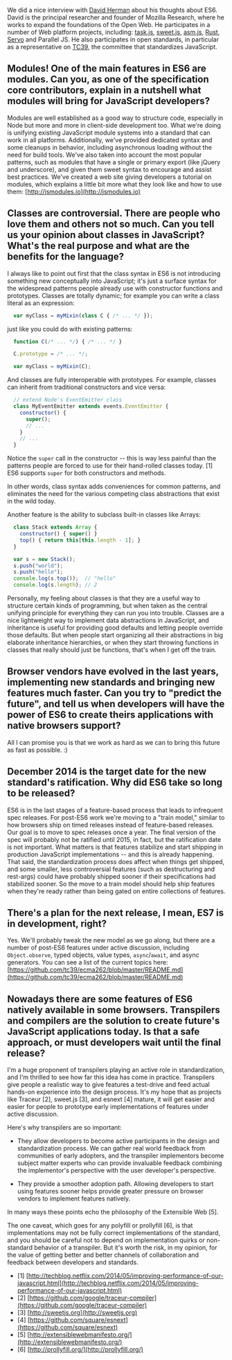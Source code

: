 <!--
layout: post
title: ES6 interview with David Herman
date: 2014-07-04T01:08:30.242Z
comments: true
published: true
keywords: ES6
description: Interview with David Herman about ES6
categories: ES6, Interview
authorName: Jaydson Gomes
authorLink: http://twitter.com/jaydson
authorDescription: JavaScript enthusiast - FrontEnd Engineer at Terra Networks - BrazilJS and RSJS curator
authorPicture: https://pbs.twimg.com/profile_images/453720347620032512/UM2nE21c_400x400.jpeg
-->
<!--more-->
We did a nice interview with [David Herman](https://twitter.com/littlecalculist) about his thoughts about ES6.
David is the principal researcher and founder of Mozilla Research, where he works to expand the foundations of the Open Web. He participates in a number of Web platform projects, including: [task.js](http://taskjs.org/), [sweet.js](http://sweetjs.org/), [asm.js](http://asmjs.org/), [Rust](http://www.rust-lang.org/), [Servo](https://github.com/mozilla/servo/) and Parallel JS.
He also participates in open standards, in particular as a representative on [TC39](http://www.ecma-international.org/memento/TC39.htm), the committee that standardizes JavaScript.

## Modules! One of the main features in ES6 are modules. Can you, as one of the specification core contributors, explain in a nutshell what modules will bring for JavaScript developers?
Modules are well established as a good way to structure code, especially in Node but more and more in client-side development too.
What we're doing is unifying existing JavaScript module systems into a standard that can work in all platforms.  Additionally, we've provided dedicated syntax and some cleanups in behavior, including asynchronous loading without the need for build tools.
We've also taken into account the most popular patterns, such as modules that have a single or primary export (like jQuery and underscore), and given them sweet syntax to encourage and assist best practices.
We've created a web site giving developers a tutorial on modules, which explains a little bit more what they look like and how to use them:
[http://jsmodules.io](http://jsmodules.io)

## Classes are controversial. There are people who love them and others not so much. Can you tell us your opinion about classes in JavaScript? What's the real purpose and what are the benefits for the language?
I always like to point out first that the class syntax in ES6 is not introducing something new conceptually into JavaScript; it's just a surface syntax for the widespread patterns people already use with constructor functions and prototypes.
Classes are totally dynamic; for example you can write a class literal as an expression:
```javascript
  var myClass = myMixin(class C { /* ... */ });
```

just like you could do with existing patterns:
```javascript
  function C(/* ... */) { /* ... */ }

  C.prototype = /* ... */;

  var myClass = myMixin(C);
```

And classes are fully interoperable with prototypes. For example, classes can inherit from traditional constructors and vice versa:
```javascript
  // extend Node's EventEmitter class
  class MyEventEmitter extends events.EventEmitter {
    constructor() {
      super();
      // ...
    }
    // ...
  }
```

Notice the `super` call in the constructor -- this is way less painful than the patterns people are forced to use for their hand-rolled classes today. [1] ES6 supports `super` for both constructors and methods.

In other words, class syntax adds conveniences for common patterns, and eliminates the need for the various competing class abstractions that exist in the wild today.

Another feature is the ability to subclass built-in classes like Arrays:
```javascript
  class Stack extends Array {
    constructor() { super() }
    top() { return this[this.length - 1]; }
  }

  var s = new Stack();
  s.push("world");
  s.push("hello");
  console.log(s.top());  // "hello"
  console.log(s.length); // 2
```

Personally, my feeling about classes is that they are a useful way to structure certain kinds of programming, but when taken as the central unifying principle for everything they can run you into trouble.
Classes are a nice lightweight way to implement data abstractions in JavaScript, and inheritance is useful for providing good defaults and letting people override those defaults.
But when people start organizing all their abstractions in big elaborate inheritance hierarchies, or when they start throwing functions in classes that really should just be functions, that's when I get off the train.

## Browser vendors have evolved in the last years, implementing new standards and bringing new features much faster. Can you try to "predict the future", and tell us when developers will have the power of ES6 to create theirs applications with native browsers support?
All I can promise you is that we work as hard as we can to bring this future as fast as possible. :)

## December 2014 is the target date for the new standard's ratification. Why did ES6 take so long to be released?
ES6 is in the last stages of a feature-based process that leads to infrequent spec releases.
For post-ES6 work we're moving to a "train model," similar to how browsers ship on timed releases instead of feature-based releases.
Our goal is to move to spec releases once a year. The final version of the spec will probably not be ratified until 2015, in fact, but the ratification date is not important.
What matters is that features stabilize and start shipping in production JavaScript implementations -- and this is already happening.
That said, the standardization process does affect when things get shipped, and some smaller, less controversial features (such as destructuring and rest-args) could have probably shipped sooner if their specifications had stabilized sooner.
So the move to a train model should help ship features when they're ready rather than being gated on entire collections of features.

## There's a plan for the next release, I mean, ES7 is in development, right?
Yes. We'll probably tweak the new model as we go along, but there are a number of post-ES6 features under active discussion, including `Object.observe`, typed objects, value types, `async`/`await`, and async generators.
You can see a list of the current topics here:
[https://github.com/tc39/ecma262/blob/master/README.md](https://github.com/tc39/ecma262/blob/master/README.md)

## Nowadays there are some features of ES6 natively available in some browsers. Transpilers and compilers are the solution to create future's JavaScript applications today. Is that a safe approach, or must developers wait until the final release?
I'm a huge proponent of transpilers playing an active role in standardization, and I'm thrilled to see how far this idea has come in practice.
Transpilers give people a realistic way to give features a test-drive and feed actual hands-on experience into the design process.
It's my hope that as projects like Traceur [2], sweet.js [3], and esnext [4] mature, it will get easier and easier for people to prototype early implementations of features under active discussion.

Here's why transpilers are so important:
- They allow developers to become active participants in the design and standardization process. We can gather real world feedback from communities of early adopters, and the transpiler implementors become subject matter experts who can provide invaluable feedback combining the implementor's perspective with the user developer's perspective.

- They provide a smoother adoption path. Allowing developers to start using features sooner helps provide greater pressure on browser vendors to implement features natively.

In many ways these points echo the philosophy of the Extensible Web [5].

The one caveat, which goes for any polyfill or prollyfill [6], is that implementations may not be fully correct implementations of the standard, and you should be careful not to depend on implementation quirks or non-standard behavior of a transpiler. But it's worth the risk, in my opinion, for the value of getting better and better channels of collaboration and feedback between developers and standards.

- [1] [http://techblog.netflix.com/2014/05/improving-performance-of-our-javascript.html](http://techblog.netflix.com/2014/05/improving-performance-of-our-javascript.html)
- [2] [https://github.com/google/traceur-compiler](https://github.com/google/traceur-compiler)
- [3] [http://sweetjs.org](http://sweetjs.org)
- [4] [https://github.com/square/esnext](https://github.com/square/esnext)
- [5] [http://extensiblewebmanifesto.org/](http://extensiblewebmanifesto.org/)
- [6] [http://prollyfill.org/](http://prollyfill.org/)
